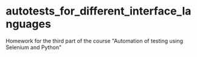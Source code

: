 # autotests_for_different_interface_languages
Homework for the third part of the course "Automation of testing using Selenium and Python"

